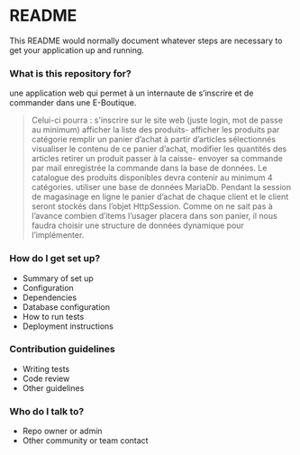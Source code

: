 # README #

This README would normally document whatever steps are necessary to get your application up and running.

### What is this repository for? ###
une application web qui permet à un internaute de s’inscrire et de commander dans une E-Boutique. 
>Celui-ci pourra :
>s'inscrire sur le site web (juste login, mot de passe au minimum)
>afficher la liste des produits- afficher les produits par catégorie
>remplir un panier d’achat à partir d’articles sélectionnés
>visualiser le contenu de ce panier d’achat,
>modifier les quantités des articles
>retirer un produit
>passer à la caisse- envoyer sa commande par mail
>enregistrée la commande dans la base de données.
>Le catalogue des produits disponibles devra contenir au minimum 4 catégories.
>utiliser une base de données MariaDb. Pendant la session de magasinage en ligne
>le panier d’achat de chaque client et le client seront stockés dans l’objet HttpSession.
>Comme on ne sait pas à l’avance combien d’items l’usager placera dans son panier,
>il nous faudra choisir une structure de données dynamique pour l’implémenter.
### How do I get set up? ###

* Summary of set up
* Configuration
* Dependencies
* Database configuration
* How to run tests
* Deployment instructions

### Contribution guidelines ###

* Writing tests
* Code review
* Other guidelines

### Who do I talk to? ###

* Repo owner or admin
* Other community or team contact
